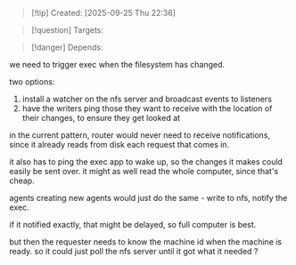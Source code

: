 
>[!tip] Created: [2025-09-25 Thu 22:36]

>[!question] Targets: 

>[!danger] Depends: 

we need to trigger exec when the filesystem has changed.

two options:
1. install a watcher on the nfs server and broadcast events to listeners
2. have the writers ping those they want to receive with the location of their changes, to ensure they get looked at

in the current pattern, router would never need to receive notifications, since it already reads from disk each request that comes in.

it also has to ping the exec app to wake up, so the changes it makes could easily be sent over.
it might as well read the whole computer, since that's cheap.

agents creating new agents would just do the same - write to nfs, notify the exec.

if it notified exactly, that might be delayed, so full computer is best.

but then the requester needs to know the machine id when the machine is ready.
so it could just poll the nfs server until it got what it needed ?

